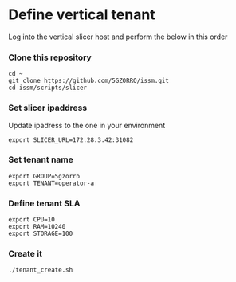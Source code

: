 # Define vertical tenant

Log into the vertical slicer host and perform the below in this order

### Clone this repository

```
cd ~
git clone https://github.com/5GZORRO/issm.git
cd issm/scripts/slicer
```

### Set slicer ipaddress

Update ipadress to the one in your environment

```
export SLICER_URL=172.28.3.42:31082
```

### Set tenant name

```
export GROUP=5gzorro
export TENANT=operator-a
```

### Define tenant SLA

```
export CPU=10
export RAM=10240
export STORAGE=100
```

### Create it

```
./tenant_create.sh
```

